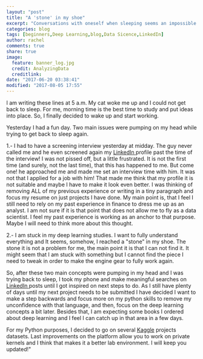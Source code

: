 ```yaml
---
layout: "post"
title: "A 'stone' in my shoe"
excerpt: "Conversations with oneself when sleeping seems an impossible task"
categories: blog
tags: [beginners,Deep Learning,blog,Data Sicence,LinkedIn]
author: rachel
comments: true
share: true
image:
  feature: banner_log.jpg
  credit: AnalyzingData
  creditlink:
date: "2017-06-20 03:38:41"
modified: "2017-08-05 17:55"
---
```


I am writing these lines at 5 a.m. My cat woke me up and I could not get back to sleep. For me, morning time is the best time to study and put ideas into place. So, I finally decided to wake up and start working.

Yesterday I had a fun day. Two main issues were pumping on my head while trying to get back to sleep again.

1.- I had to have a  screening interview yesterday at midday. The guy never called me and he even screened again my <a href="https://www.linkedin.com/" target="_blank" rel="noopener">LinkedIn </a>profile past the time of the interview! I was not pissed off, but a little frustrated. It is not the first time (and surely, not the last time), that this has happened to me. But come one! he approached me and made me set an interview time with him. It was not that I applied for a job with him! That made me think that my profile it is not suitable and maybe I have to make it look even better. I was thinking of removing ALL of my previous experience or writing in a tiny paragraph and focus my resume on just projects I have done. My main point is, that I feel I still need to rely on my past experience in finance to dress me up as an analyst. I am not sure if it is that point that does not allow me to fly as a data scientist. I feel my past experience is working as an anchor to that purpose. Maybe I will need to think more about this thought.

2.- I am stuck in my deep learning studies. I want to fully understand everything and It seems,  somehow, I reached a "stone" in my shoe. The stone it is not a problem for me, the main point it is that I can not find it. It might seem that I am stuck with something but I cannot find the piece I need to tweak in order to make the engine gear to fully work again.

So, after these two main concepts were pumping in my head and I was trying back to sleep, I took my phone and make meaningful searches on <a href="https://www.linkedin.com/" target="_blank" rel="noopener">LinkedIn </a>posts until I got inspired on next steps to do. As I still have plenty of days until my next project needs to be submitted I have decided I want to make a step backwards and focus more on my python skills to remove my unconfidence with that language, and then, focus on the deep learning concepts a bit later. Besides that, I am expecting some books I ordered about deep learning and I feel I can catch up in that area in a few days.

For my Python purposes, I decided to go on several <a href="https://www.kaggle.com/" target="_blank" rel="noopener">Kaggle</a> projects datasets. Last improvements on the platform allow you to work on private kernels and I think that makes it a better lab environment. I will keep you updated!"
